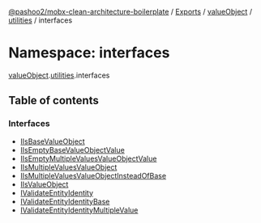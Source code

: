 [@pashoo2/mobx-clean-architecture-boilerplate](../README.md) / [Exports](../modules.md) / [valueObject](valueobject.md) / [utilities](valueobject.utilities.md) / interfaces

# Namespace: interfaces

[valueObject](valueobject.md).[utilities](valueobject.utilities.md).interfaces

## Table of contents

### Interfaces

- [IIsBaseValueObject](../interfaces/valueobject.utilities.interfaces.iisbasevalueobject.md)
- [IIsEmptyBaseValueObjectValue](../interfaces/valueobject.utilities.interfaces.iisemptybasevalueobjectvalue.md)
- [IIsEmptyMultipleValuesValueObjectValue](../interfaces/valueobject.utilities.interfaces.iisemptymultiplevaluesvalueobjectvalue.md)
- [IIsMultipleValuesValueObject](../interfaces/valueobject.utilities.interfaces.iismultiplevaluesvalueobject.md)
- [IIsMultipleValuesValueObjectInsteadOfBase](../interfaces/valueobject.utilities.interfaces.iismultiplevaluesvalueobjectinsteadofbase.md)
- [IIsValueObject](../interfaces/valueobject.utilities.interfaces.iisvalueobject.md)
- [IValidateEntityIdentity](../interfaces/valueobject.utilities.interfaces.ivalidateentityidentity.md)
- [IValidateEntityIdentityBase](../interfaces/valueobject.utilities.interfaces.ivalidateentityidentitybase.md)
- [IValidateEntityIdentityMultipleValue](../interfaces/valueobject.utilities.interfaces.ivalidateentityidentitymultiplevalue.md)
